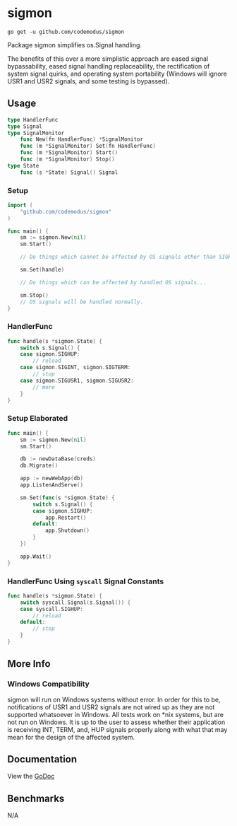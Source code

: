 # sigmon

    go get -u github.com/codemodus/sigmon

Package sigmon simplifies os.Signal handling.

The benefits of this over a more simplistic approach are eased signal 
bypassability, eased signal handling replaceability, the rectification 
of system signal quirks, and operating system portability (Windows will 
ignore USR1 and USR2 signals, and some testing is bypassed).

## Usage

```go
type HandlerFunc
type Signal
type SignalMonitor
    func New(fn HandlerFunc) *SignalMonitor
    func (m *SignalMonitor) Set(fn HandlerFunc)
    func (m *SignalMonitor) Start()
    func (m *SignalMonitor) Stop()
type State
    func (s *State) Signal() Signal
```

### Setup

```go
import (
    "github.com/codemodus/sigmon"
)

func main() {
    sm := sigmon.New(nil)
    sm.Start()

    // Do things which cannot be affected by OS signals other than SIGKILL...

    sm.Set(handle)

    // Do things which can be affected by handled OS signals...

    sm.Stop()
    // OS signals will be handled normally.
}
```

### HandlerFunc

```go
func handle(s *sigmon.State) {
    switch s.Signal() {
    case sigmon.SIGHUP:
        // reload
    case sigmon.SIGINT, sigmon.SIGTERM:
        // stop
    case sigmon.SIGUSR1, sigmon.SIGUSR2:
        // more
    }
}
```

### Setup Elaborated

```go
func main() {
    sm := sigmon.New(nil)
    sm.Start()

    db := newDataBase(creds)
    db.Migrate()

    app := newWebApp(db)
    app.ListenAndServe()

    sm.Set(func(s *sigmon.State) {
        switch s.Signal() {
        case sigmon.SIGHUP:
            app.Restart()
        default:
            app.Shutdown()
        }
    })

    app.Wait()
}
```

### HandlerFunc Using `syscall` Signal Constants

```go
func handle(s *sigmon.State) {
    switch syscall.Signal(s.Signal()) {
    case syscall.SIGHUP:
        // reload
    default:
        // stop
    }
}
```

## More Info

### Windows Compatibility

sigmon will run on Windows systems without error. In order for this to be, 
notifications of USR1 and USR2 signals are not wired up as they are not 
supported whatsoever in Windows. All tests work on \*nix systems, but are not 
run on Windows. It is up to the user to assess whether their application is 
receiving INT, TERM, and, HUP signals properly along with what that may mean 
for the design of the affected system. 

## Documentation

View the [GoDoc](http://godoc.org/github.com/codemodus/sigmon)

## Benchmarks

N/A

